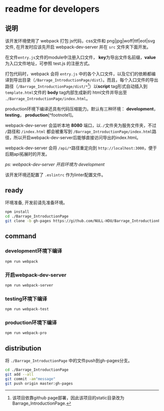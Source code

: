 # readme for developers

## 说明

该开发环境使用了 webpack 打包 js代码，css文件和 png|jpg|woff|ttf|eot|svg文件, 在开发时应该先开启 webpack-dev-server 并在 `src` 文件夹下面开发。

在文件`entry.js`文件的module中注册入口文件， **key**为导出文件名前缀，**value**为入口文件地址，可参照 test.js 的注册方式。

打包代码时，webpack 会将 `entry.js` 中的各个入口文件，以及它们的依赖都编译到导出目录（`/Barrage_IntroductionPage/dist`）。而且，每个入口文件的导出路径（`/Barrage_IntroductionPage/dist/*`[^footnoot2]）以**script** tag形式自动插入到 `template.html`文件的 **body** tag内部生成新的 html文件并导出至 `./Barrage_IntroductionPage/index.html`。

production环境下编译还具有代码压缩能力。默认有三种环境： **development**，**testing**， **production**[^footnote1]。

webpack-dev-server 会监听本地 **8080** 端口，以`./`文件夹为服务文件夹，不过 `/`路径和 `/index.html` 都会被重写到 `/Barrage_IntroductionPage/index.html`路径，所以开启webpack-dev-server后能够直接访问导出的index.html。

webpack-dev-server 会将 `/api/*`路径重定向到 `http://localhost:3000`，便于后期api拓展时的开发。

*ps: webpack-dev-server 开启环境为 development*

该开发环境还配置了 `.eslintrc` 作为linter配置文件。


## ready

环境准备, 开发前请先准备环境。

```sh
npm install
cd ./Barrage_IntroductionPage
git clone -b gh-pages https://github.com/NULL-HDU/Barrage_IntroductionPage.git
```

## command

### development环境下编译
```sh
npm run webpack
```

### 开启webpack-dev-server
```sh
npm run webpack-server
```

### testing环境下编译
```sh
npm run webpack-test
```

### production环境下编译
```sh 
npm run webpack-pro
```

## distribution
将 `./Barrage_IntroductionPage` 中的文件push到gh-pages分支。

```sh
cd ./Barrage_IntroductionPage
git add --all
git commit -am"message"
git push origin master:gh-pages
```


[^footnoot1]: 环境的不同只是 **NODE_ENV** 这个环境变量的值得不同, e.g. NODE_ENV=development
[^footnoot2]: 该项目依靠github page部署，因此该项目的static目录改为Barrage_IntroductionPage.
